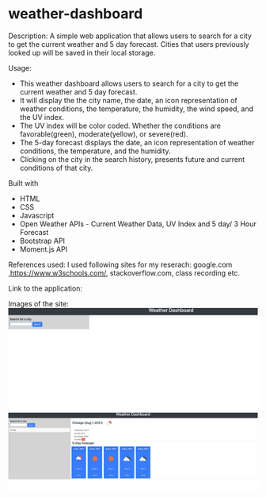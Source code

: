 # weather-dashboard

Description:
A simple web application that allows users to search for a city to get the current weather and 5 day forecast. Cities that users previously looked up will be saved in their local storage.

Usage:
- This weather dashboard allows users to search for a city to get the current weather and 5 day forecast.
- It will display the the city name, the date, an icon representation of weather conditions, the temperature, the humidity, the wind speed, and the UV index.
- The UV index will be color coded. Whether the conditions are favorable(green), moderate(yellow), or severe(red).
- The 5-day forecast  displays the date, an icon representation of weather conditions, the temperature, and the humidity.
- Clicking on the city in the search history, presents future and current conditions of that city.

Built with
- HTML
- CSS
- Javascript
- Open Weather APIs - Current Weather Data, UV Index and 5 day/ 3 Hour Forecast
- Bootstrap API
- Moment.js API

References used: I used following sites for my reserach: google.com ,https://www.w3schools.com/, stackoverflow.com, class recording etc.

Link to the application:




Images of the site:
![Empty State](assets/images/emptyState.png?raw=true "Empty State")
![Scheduled Meetings](assets/images/city-weather.png?raw=true "Selected city weather")